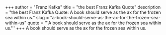 +++
author = "Franz Kafka"
title = "the best Franz Kafka Quote"
description = "the best Franz Kafka Quote: A book should serve as the ax for the frozen sea within us."
slug = "a-book-should-serve-as-the-ax-for-the-frozen-sea-within-us"
quote = '''A book should serve as the ax for the frozen sea within us.'''
+++
A book should serve as the ax for the frozen sea within us.
